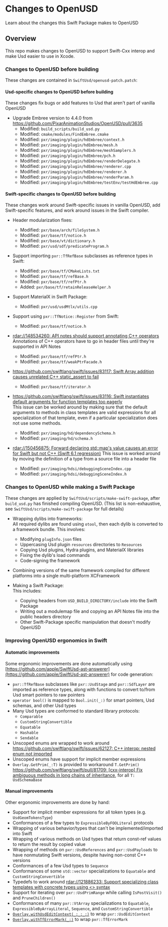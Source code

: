 # Changes to OpenUSD

Learn about the changes this Swift Package makes to OpenUSD

## Overview

This repo makes changes to OpenUSD to support Swift-Cxx interop and make Usd easier to use in Xcode. 

### Changes to OpenUSD before building
These changes are contained in `SwiftUsd/openusd-patch.patch`:  

#### Usd-specific changes to OpenUSD before building  
These changes fix bugs or add features to Usd that aren't part of vanilla OpenUSD  
- Upgrade Embree version to 4.4.0 from https://github.com/PixarAnimationStudios/OpenUSD/pull/3635  
    - Modified: `build_scripts/build_usd.py`
    - Modified: `cmake/modules/FindEmbree.cmake`
    - Modified: `pxr/imaging/plugin/hdEmbree/context.h`
    - Modified: `pxr/imaging/plugin/hdEmbree/mesh.h`
    - Modified: `pxr/imaging/plugin/hdEmbree/meshSamplers.h`
    - Modified: `pxr/imaging/plugin/hdEmbree/pch.h`
    - Modified: `pxr/imaging/plugin/hdEmbree/renderDelegate.h`
    - Modified: `pxr/imaging/plugin/hdEmbree/renderer.cpp`
    - Modified: `pxr/imaging/plugin/hdEmbree/renderer.h`
    - Modified: `pxr/imaging/plugin/hdEmbree/renderParam.h`
    - Modified: `pxr/imaging/plugin/hdEmbree/testEnv/testHdEmbree.cpp`

#### Swift-specific changes to OpenUSD before building
These changes work around Swift-specific issues in vanilla OpenUSD, add Swift-specific features, and work around issues in the Swift compiler.  
- Header modularization fixes:
    - Modified: `pxr/base/arch/fileSystem.h`
    - Modified: `pxr/base/tf/notice.h`
    - Modified: `pxr/base/vt/dictionary.h`
    - Modified: `pxr/usd/sdf/predicateProgram.h`

- Support importing `pxr::TfRefBase` subclasses as reference types in Swift:
    - Modified: `pxr/base/tf/CMakeLists.txt`
    - Modified: `pxr/base/tf/refBase.h`
    - Modified: `pxr/base/tf/refPtr.h`
    - Added: `pxr/base/tf/retainReleaseHelper.h`

- Support MaterialX in Swift Package:
    - Modified: `pxr/usd/usdMtlx/utils.cpp`

- Support using `pxr::TfNotice::Register` from Swift:
    - Modified: `pxr/base/tf/notice.h`

- [rdar://148534260: API notes should support annotating C++ operators](rdar://148534260)
    Annotations of C++ operators have to go in header files until they're supported in API Notes
    - Modified: `pxr/base/tf/refPtr.h`
    - Modified: `pxr/base/tf/weakPtrFacade.h`

- [https://github.com/swiftlang/swift/issues/83117: Swift Array addition causes unrelated C++ static_assert to fail](https://github.com/swiftlang/swift/issues/83117)  
    - Modified: `pxr/base/tf/iterator.h`

- [https://github.com/swiftlang/swift/issues/83116: Swift instantiates default arguments for function templates too eagerly](https://github.com/swiftlang/swift/issues/83116)  
    This issue can be worked around by making sure that the default arguments to methods in class templates are valid expressions for all specialization of that template, even if a particular specialization does not use some methods.  
    - Modified: `pxr/imaging/hd/dependencySchema.h`
    - Modified: `pxr/imaging/hd/schema.h`

- [rdar://150456875: Forward declaring std::map's value causes an error for Swift but not C++ (Swift 6.1 regression)](rdar://150456875)
    This issue is worked around by moving the definition of a type from a source file into a header file
    - Modified: `pxr/imaging/hdsi/debuggingSceneIndex.cpp`
    - Modified: `pxr/imaging/hdsi/debuggingSceneIndex.h`

### Changes to OpenUSD while making a Swift Package
These changes are applied by `SwiftUsd/scripts/make-swift-package`, after `build_usd.py` has finished compiling OpenUSD. (This list is non-exhaustive, see `SwiftUsd/scripts/make-swift-package` for full details)
- Wrapping dylibs into frameworks:  
    All required dylibs are found using `otool`, then each dylib is converted to a framework bundle. This involves:
    - Modifying `plugInfo.json` files
    - Uppercasing Usd plugin `resources` directories to `Resources`
    - Copying Usd plugins, Hydra plugins, and MaterialX libraries
    - Fixing the dylib's load commands
    - Code-signing the framework

- Combining versions of the same framework compiled for different platforms into a single multi-platform XCFramework

- Making a Swift Package:  
    This includes:
    - Copying headers from `USD_BUILD_DIRECTORY/include` into the Swift Package
    - Writing out a modulemap file and copying an API Notes file into the public headers directory
    - Other Swift-Package specific manipulation that doesn't modify OpenUSD

### Improving OpenUSD ergonomics in Swift
#### Automatic improvements  
Some ergonomic improvements are done automatically using [https://github.com/apple/SwiftUsd-ast-answerer](https://github.com/apple/SwiftUsd-ast-answerer) for code generation:  
- `pxr::TfRefBase` subclasses like `pxr::UsdStage` and `pxr::SdfLayer` are imported as reference types, along with functions to convert to/from Usd smart pointers to raw pointers
- `operator bool()` is mapped to `Bool.init(_:)` for smart pointers, Usd schemas, and other Usd types
- Many Usd types are conformed to standard library protocols:
    - `Comparable`
    - `CustomStringConvertible`
    - `Equatable`
    - `Hashable`
    - `Sendable`
- Unscoped enums are wrapped to work around [https://github.com/swiftlang/swift/issues/62127: C++ interop: nested enum not imported](https://github.com/swiftlang/swift/issues/62127)
- Unscoped enums have support for implicit member expressions
- `Overlay.GetPrim(_:T)` is provided to workaround `T.GetPrim()` [https://github.com/swiftlang/swift/pull/81709: [cxx-interop] Fix ambiguous methods in long chains of inheritance](https://github.com/swiftlang/swift/pull/81709), for all `T: UsdSchemaBase`

#### Manual improvements
Other ergonomic improvements are done by hand:  
- Support for implicit member expressions for all token types  (e.g. `UsdGeomTokensType`)
- Conformances of a few types to `ExpressibleByFOOLiteral` protocols
- Wrapping of various behavior/types that can't be implemented/imported into Swift
- Wrapping of various methods on Usd types that return const-ref values to return the result by copied value
- Wrapping of methods on `pxr::UsdReferences` and `pxr::UsdPayloads` to have nonmutating Swift versions, despite having non-const C++ versions
- Conformances of a few Usd types to `Sequence`
- Conformances of some `std::vector` specializations to `Equatable` and `CustomStringConvertible`
- Typedefs to work around [rdar://121886233: Support specializing class templates with concrete types using <> syntax](rdar://121886233)  
- Support for iterating over `pxr::UsdPrimRange` while calling `IsPostVisit()` and `PruneChildren()`
- Conformances of many `pxr::VtArray` specializations to `Equatable`, `ExpressibleByArrayLiteral`, `Sequence`, and `CustomStringConvertible`
- [`Overlay.withUsdEditContext(_:_:_:)`](doc:OpenUSD/C++/Overlay/withUsdEditContext(_:_:_:)) to wrap `pxr::UsdEditContext`
- [`Overlay.withTfErrorMark(_:)`](doc:OpenUSD/C++/Overlay/withTfErrorMark(_:)) to wrap `pxr::TfErrorMark`

